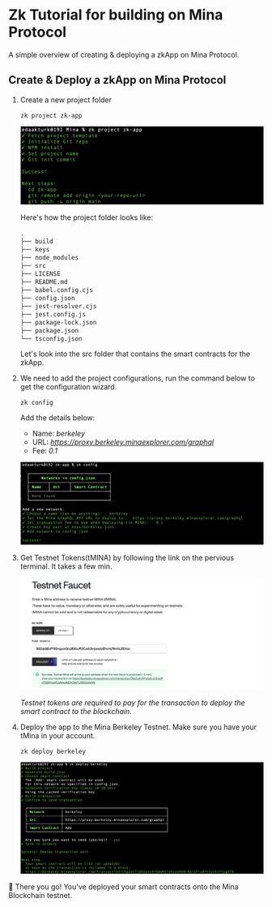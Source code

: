 # Zk Tutorial for building on Mina Protocol

A simple overview of creating & deploying a zkApp on Mina Protocol.

## Create & Deploy a zkApp on Mina Protocol

1. Create a new project folder

    ```
    zk project zk-app
    ```

    ![create-zk-app](IMAGES/create-zk-app.png)

    Here's how the project folder looks like:

    ```
    .
    ├── build
    ├── keys
    ├── node_modules
    ├── src
    ├── LICENSE
    ├── README.md
    ├── babel.config.cjs
    ├── config.json
    ├── jest-resolver.cjs
    ├── jest.config.js
    ├── package-lock.json
    ├── package.json
    └── tsconfig.json
    ```

    Let's look into the src folder that contains the smart contracts for the zkApp.

2. We need to add the project configurations, run the command below to get the configuration wizard.

    ```
    zk config
    ```
    Add the details below:

    - Name: *berkeley*
    - URL: *https://proxy.berkeley.minaexplorer.com/graphql*
    - Fee: *0.1*

    ![zk-config](IMAGES/zk-config.png)

3. Get Testnet Tokens(tMINA) by following the link on the pervious terminal. It takes a few min.

    ![testnet-tokens](IMAGES/testnet-tokens.png)

    *Testnet tokens are required to pay for the transaction to deploy the smart contract to the blockchain.*

4. Deploy the app to the Mina Berkeley Testnet. Make sure you have your tMina in your account.

    ```
    zk deploy berkeley
    ```
    ![deploy-app](IMAGES/deploy-app.png)

🎉 There you go! You've deployed your smart contracts onto the Mina Blockchain testnet.
